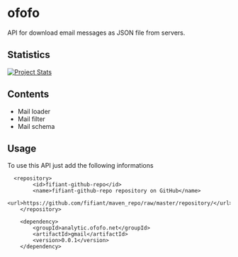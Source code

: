 ofofo
=====

API for download email messages as JSON file from servers.

Statistics
--------

[![Project Stats](https://www.ohloh.net/p/ofofo/widgets/project_thin_badge.gif)](https://www.ohloh.net/p/ofofo)

Contents
--------

* Mail loader
* Mail filter
* Mail schema 


Usage
--------
To use this API just add the following informations

      <repository>
            <id>fifiant-github-repo</id>
            <name>fifiant-github-repo repository on GitHub</name>
            <url>https://github.com/fifiant/maven_repo/raw/master/repository/</url>
        </repository> 
        
        <dependency>
			<groupId>analytic.ofofo.net</groupId>
			<artifactId>gmail</artifactId>
			<version>0.0.1</version>
		</dependency>